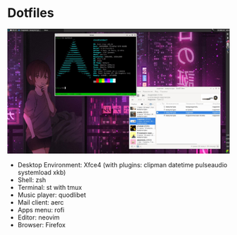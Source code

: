 # Dotfiles

![](images/screenshot.jpg)

- Desktop Environment: Xfce4 (with plugins: clipman datetime pulseaudio systemload xkb)
- Shell: zsh
- Terminal: st with tmux
- Music player: quodlibet
- Mail client: aerc
- Apps menu: rofi
- Editor: neovim
- Browser: Firefox
